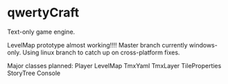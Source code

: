 # qwertyCraft
Text-only game engine.

LevelMap prototype almost working!!!!
Master branch currently windows-only.
Using linux branch to catch up on cross-platform fixes.

Major classes planned:
  Player
  LevelMap
	TmxYaml
	TmxLayer
	TileProperties
  StoryTree
  Console

